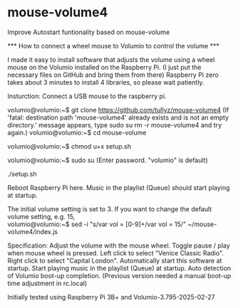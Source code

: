 # mouse-volume4
Improve Autostart funtionality based on mouse-volume

*** How to connect a wheel mouse to Volumio to control the volume ***

I made it easy to install software that adjusts the volume using a wheel mouse on the Volumio installed on the Raspberry Pi.
(I just put the necessary files on GitHub and bring them from there)
Raspberry Pi zero takes about 3 minutes to install 4 libraries, so please wait patiently.

Insturction:
Connect a USB mouse to the raspberry pi.

volumio@volumio:~$ git clone https://github.com/tullyz/mouse-volume4
  (If 'fatal: destination path 'mouse-volume4' already exists and is not an empty directory.' message appears, type 
  sudo su
  rm -r mouse-volume4 
  and try again.)
volumio@volumio:~$ cd mouse-volume

volumio@volumio:~$ chmod u+x setup.sh

volumio@volumio:~$ sudo su
(Enter password. "volumio" is default)

 ./setup.sh
 
Reboot Raspberry Pi here.
Music in the playlist (Queue) should start playing at startup.

The initial volume setting is set to 3.
If you want to change the default volume setting, e.g. 15,  
volumio@volumio:~$ sed -i "s/var vol = [0-9]\+/var vol = 15/" ~/mouse-volume4/index.js



Specification:
Adjust the volume with the mouse wheel.
Toggle pause / play when mouse wheel is pressed.
Left click to select "Venice Classic Radio".
Right click to select "Capital London".
Automatically start this software at startup.
Start playing music in the playlist (Queue) at startup. 
Auto detection of Volumio boot-up completion. 
(Previous version needed a manual boot-up time adjustment in rc.local)

Initially tested using Raspberry Pi 3B+ and Volumio-3.795-2025-02-27



